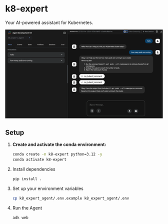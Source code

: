 # k8-expert

Your AI-powered assistant for Kubernetes.

![Demo](public/demo.png)

## Setup

1. **Create and activate the conda environment:**
   ```bash
   conda create -n k8-expert python=3.12 -y
   conda activate k8-expert
   ```

2. Install dependencies
   ```bash
   pip install .
   ```

3. Set up your environment variables
   ```bash
   cp k8_expert_agent/.env.example k8_expert_agent/.env
   ```

4. Run the Agent
   ```bash
   adk web
   ```